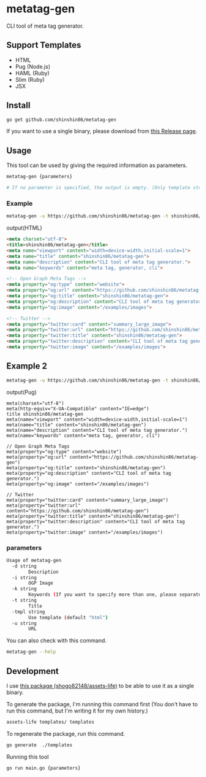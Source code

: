 # metatag-gen

CLI tool of meta tag generator.



## Support Templates

* HTML
* Pug (Node.js)
* HAML (Ruby)
* Slim (Ruby)
* JSX



## Install

```bash
go get github.com/shinshin86/metatag-gen
```

If you want to use a single binary, please download from [this Release page](https://github.com/shinshin86/metatag-gen/releases).

## Usage

This tool can be used by giving the required information as parameters.

```bash
metatag-gen {parameters}

# If no parameter is specified, the output is empty. (Only template strings.)
```



### Example

```bash
metatag-gen -u https://github.com/shinshin86/metatag-gen -t shinshin86/metatag-gen -d "CLI tool of meta tag generator." -k "meta tag, generator, cli" -i "/examples/images"
```

output(HTML)

```html
<meta charset="utf-8">
<title>shinshin86/metatag-gen</title>
<meta name="viewport" content="width=device-width,initial-scale=1">
<meta name="title" content="shinshin86/metatag-gen">
<meta name="description" content="CLI tool of meta tag generator.">
<meta name="keywords" content="meta tag, generator, cli">

<!-- Open Graph Meta Tags -->
<meta property="og:type" content="website">
<meta property="og:url" content="https://github.com/shinshin86/metatag-gen">
<meta property="og:title" content="shinshin86/metatag-gen">
<meta property="og:description" content="CLI tool of meta tag generator.">
<meta property="og:image" content="/examples/images">

<!-- Twitter -->
<meta property="twitter:card" content="summary_large_image">
<meta property="twitter:url" content="https://github.com/shinshin86/metatag-gen">
<meta property="twitter:title" content="shinshin86/metatag-gen">
<meta property="twitter:description" content="CLI tool of meta tag generator.">
<meta property="twitter:image" content="/examples/images">
```



## Example 2

```bash
metatag-gen -u https://github.com/shinshin86/metatag-gen -t shinshin86/metatag-gen -d "CLI tool of meta tag generator." -k "meta tag, generator, cli" -i "/examples/images" -tmpl="pug"
```

output(Pug)

```pug
meta(charset="utf-8")
meta(http-equiv="X-UA-Compatible" content="IE=edge")
title shinshin86/metatag-gen
meta(name="viewport" content="width=device-width,initial-scale=1")
meta(name="title" content="shinshin86/metatag-gen")
meta(name="description" content="CLI tool of meta tag generator.")
meta(name="keywords" content="meta tag, generator, cli")

// Open Graph Meta Tags
meta(property="og:type" content="website")
meta(property="og:url" content="https://github.com/shinshin86/metatag-gen")
meta(property="og:title" content="shinshin86/metatag-gen")
meta(property="og:description" content="CLI tool of meta tag generator.")
meta(property="og:image" content="/examples/images")

// Twitter
meta(property="twitter:card" content="summary_large_image")
meta(property="twitter:url" content="https://github.com/shinshin86/metatag-gen")
meta(property="twitter:title" content="shinshin86/metatag-gen")
meta(property="twitter:description" content="CLI tool of meta tag generator.")
meta(property="twitter:image" content="/examples/images")
```



### parameters

```bash
Usage of metatag-gen
  -d string
    	Description
  -i string
    	OGP Image
  -k string
    	Keywords (If you want to specify more than one, please separate them with a comma.)
  -t string
    	Title
  -tmpl string
    	Use template (default "html")
  -u string
    	URL
```



You can also check with this command.

```bash
metatag-gen --help
```



## Development

I use [this package (shogo82148/assets-life)](https://github.com/shogo82148/assets-life) to be able to use it as a single binary.



To generate the package, I'm running this command first
(You don't have to run this command, but I'm writing it for my own history.)

```bash
assets-life templates/ templates
```



To regenerate the package, run this command.

```bash
go generate  ./templates
```



Running this tool

```bash
go run main.go {parameters}
```

